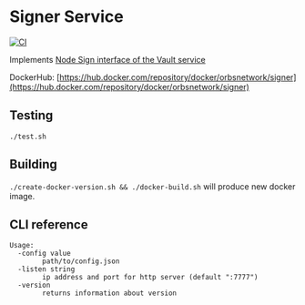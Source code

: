 # Signer Service

[![CI](https://circleci.com/gh/orbs-network/signer-service/tree/master.svg?style=svg)](https://circleci.com/gh/orbs-network/signer-service/tree/master)

Implements [Node Sign interface of the Vault service](https://github.com/orbs-network/orbs-spec/blob/master/behaviors/services/vault.md#nodesign)

DockerHub: [https://hub.docker.com/repository/docker/orbsnetwork/signer](https://hub.docker.com/repository/docker/orbsnetwork/signer)

## Testing

`./test.sh`

## Building

`./create-docker-version.sh && ./docker-build.sh` will produce new docker image.

## CLI reference

```
Usage:
  -config value
    	path/to/config.json
  -listen string
    	ip address and port for http server (default ":7777")
  -version
    	returns information about version
```
